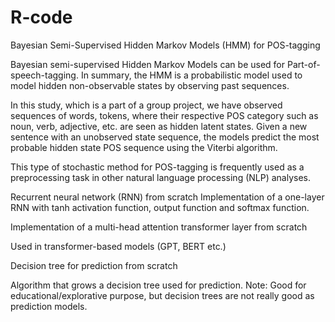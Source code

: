 # R-code

Bayesian Semi-Supervised Hidden Markov Models (HMM) for POS-tagging

Bayesian semi-supervised Hidden Markov Models can be used for Part-of-speech-tagging. 
In summary, the HMM is a probabilistic model used to model hidden non-observable states by observing past sequences. 

In this study, which is a part of a group project, we have observed sequences of words, tokens, where their respective POS category such as noun, verb, adjective, etc. are seen as hidden latent states. Given a new sentence with an unobserved state sequence, the models predict the most probable hidden state POS sequence using the Viterbi algorithm.

This type of stochastic method for POS-tagging is frequently used as a preprocessing task in other natural language processing (NLP) analyses.


Recurrent neural network (RNN) from scratch 
Implementation of a one-layer RNN with tanh activation function, output function and softmax function. 

Implementation of a multi-head attention transformer layer from scratch

Used in transformer-based models (GPT, BERT etc.)

Decision tree for prediction from scratch

Algorithm that grows a decision tree used for prediction. 
Note: Good for educational/explorative purpose, but decision trees are not really good as prediction models.

